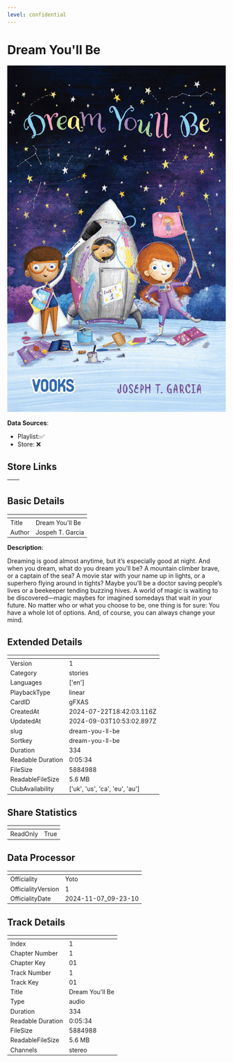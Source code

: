 ```yaml
---
level: confidential
---
```

# Dream You'll Be

![card_[gFXAS].png](../../img/cards/card_[gFXAS].png)

**Data Sources**: 

- Playlist:✅
- Store: ❌


## Store Links

| <!-- --> | <!-- --> |
| - | - |


## Basic Details

| <!-- --> | <!-- --> |
| - | - |
| Title | Dream You'll Be |
| Author | Jospeh T. Garcia |

**Description**:

Dreaming is good almost anytime, but it’s especially good at night. And when you dream, what do you dream you’ll be? A mountain climber brave, or a captain of the sea? A movie star with your name up in lights, or a superhero flying around in tights? Maybe you’ll be a doctor saving people’s lives or a beekeeper tending buzzing hives. A world of magic is waiting to be discovered—magic maybes for imagined somedays that wait in your future. No matter who or what you choose to be, one thing is for sure: You have a whole lot of options. And, of course, you can always change your mind.


## Extended Details

| <!-- --> | <!-- --> |
| - | - |
| Version | 1 |
| Category | stories |
| Languages | ['en'] |
| PlaybackType | linear |
| CardID | gFXAS |
| CreatedAt | 2024-07-22T18:42:03.116Z |
| UpdatedAt | 2024-09-03T10:53:02.897Z |
| slug | dream-you-ll-be |
| Sortkey | dream-you-ll-be |
| Duration | 334 |
| Readable Duration | 0:05:34 |
| FileSize | 5884988 |
| ReadableFileSize | 5.6 MB |
| ClubAvailability | ['uk', 'us', 'ca', 'eu', 'au'] |


## Share Statistics

| <!-- --> | <!-- --> |
| - | - |
| ReadOnly | True |


## Data Processor

| <!-- --> | <!-- --> |
| - | - |
| Officiality | Yoto
| OfficialityVersion | 1
| OfficialityDate | 2024-11-07_09-23-10


## Track Details

| <!-- --> | <!-- --> |
| - | - |
| Index | 1 |
| Chapter Number | 1 |
| Chapter Key | 01 |
| Track Number | 1 |
| Track Key | 01 |
| Title | Dream You'll Be |
| Type | audio |
| Duration | 334 |
| Readable Duration | 0:05:34 |
| FileSize | 5884988 |
| ReadableFileSize | 5.6 MB |
| Channels | stereo |

